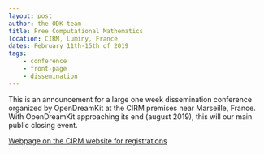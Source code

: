 ```yaml
---
layout: post
author: the ODK team
title: Free Computational Mathematics
location: CIRM, Luminy, France
dates: February 11th-15th of 2019
tags:
    - conference
    - front-page
    - dissemination
---
```


This is an announcement for a large one week dissemination conference
organized by OpenDreamKit at the CIRM premises near Marseille, France.
With OpenDreamKit approaching its end (august 2019), this will our
main public closing event.

[Webpage on the CIRM website for registrations](https://conferences.cirm-math.fr/1978.html)
